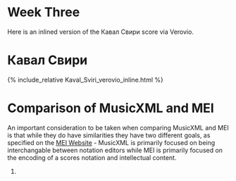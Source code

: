 # Week Three
Here is an inlined version of the Кавал Свири score via Verovio.

# Кавал Свири

{% include_relative Kaval_Sviri_verovio_inline.html %}

# Comparison of MusicXML and MEI
An important consideration to be taken when comparing MusicXML and MEI is that while they do have similarities they have two different goals, as specified on the [MEI Website](https://music-encoding.org/about/#:~:text=How%20is%20MEI%20different%20from,interchange%20format%20between%20notation%20editors.) - MusicXML is primarily focused on being interchangable between notation editors while MEI is primarily focused on the encoding of a scores notation and intellectual content.

1. 
